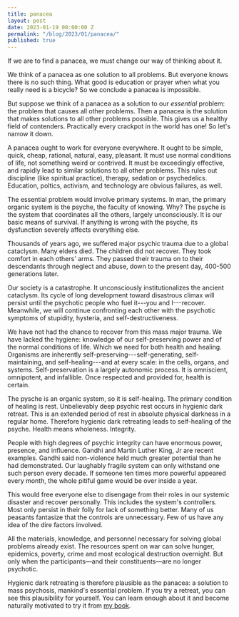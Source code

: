 ```yaml
---
title: panacea
layout: post
date: 2023-01-19 00:00:00 Z
permalink: "/blog/2023/01/panacea/"
published: true
---
```


If we are to find a panacea, we must change our way of thinking about it.

We think of a panacea as one solution to all problems. But everyone knows there is no such thing. What good is education or prayer when what you really need is a bicycle? So we conclude a panacea is impossible.

But suppose we think of a panacea as a solution to our _essential_ problem: the problem that causes all other problems. Then a panacea is the solution that makes solutions to all other problems possible. This gives us a healthy field of contenders. Practically every crackpot in the world has one! So let's narrow it down.

A panacea ought to work for everyone everywhere. It ought to be simple, quick, cheap, rational, natural, easy, pleasant. It must use normal conditions of life, not something weird or contrived. It must be exceedingly effective, and rapidly lead to similar solutions to all other problems. This rules out discipline (like spiritual practice), therapy, sedation or psychedelics. Education, poltics, activism, and technology are obvious failures, as well.

The essential problem would involve primary systems. In man, the primary organic system is the psyche, the faculty of knowing. Why? The psyche is the system that coordinates all the others, largely unconsciously. It is our basic means of survival. If anything is wrong with the psyche, its dysfunction severely affects everything else.

Thousands of years ago, we suffered major psychic trauma due to a global cataclysm. Many elders died. The children did not recover. They took comfort in each others' arms. They passed their trauma on to their descendants through neglect and abuse, down to the present day, 400-500 generations later.

Our society is a catastrophe. It unconsciously institutionalizes the ancient cataclysm. Its cycle of long development toward disastrous climax will persist until the psychotic people who fuel it---you and I---recover. Meanwhile, we will continue confronting each other with the psychotic symptoms of stupidity, hysteria, and self-destructiveness.

We have not had the chance to recover from this mass major trauma. We have lacked the hygiene: knowledge of our self-preserving power and of the normal conditions of life. Which we need for both health and healing. Organisms are inherently self-preserving---self-generating, self-maintaining, and self-healing---and at every scale: in the cells, organs, and systems. Self-preservation is a largely autonomic process. It is omniscient, omnipotent, and infallible. Once respected and provided for, health is certain.

The pysche is an organic system, so it is self-healing. The primary condition of healing is rest. Unbelievably deep psychic rest occurs in hygienic dark retreat. This is an extended period of rest in absolute physical darkness in a regular home. Therefore hygienic dark retreating leads to self-healing of the psyche. Health means wholeness. Integrity.

People with high degrees of psychic integrity can have enormous power, presence, and influence. Gandhi and Martin Luther King, Jr are recent examples. Gandhi said non-violence held much greater potential than he had demonstrated. Our laughably fragile system can only withstand one such person every decade. If someone ten times more powerful appeared every month, the whole pitiful game would be over inside a year. 

This would free everyone else to disengage from their roles in our systemic disaster and recover personally. This includes the system's controllers. Most only persist in their folly for lack of something better. Many of us peasants fantasize that the controls are unnecessary. Few of us have any idea of the dire factors involved.

All the materials, knowledge, and personnel necessary for solving global problems already exist. The resources spent on war can solve hunger, epidemics, poverty, crime and most ecological destruction overnight. But only when the participants—and their constituents—are no longer psychotic.

Hygienic dark retreating is therefore plausible as the panacea: a solution to mass psychosis, mankind's essential problem. If you try a retreat, you can see this plausibility for yourself. You can learn enough about it and become naturally motivated to try it from [my book](/).

